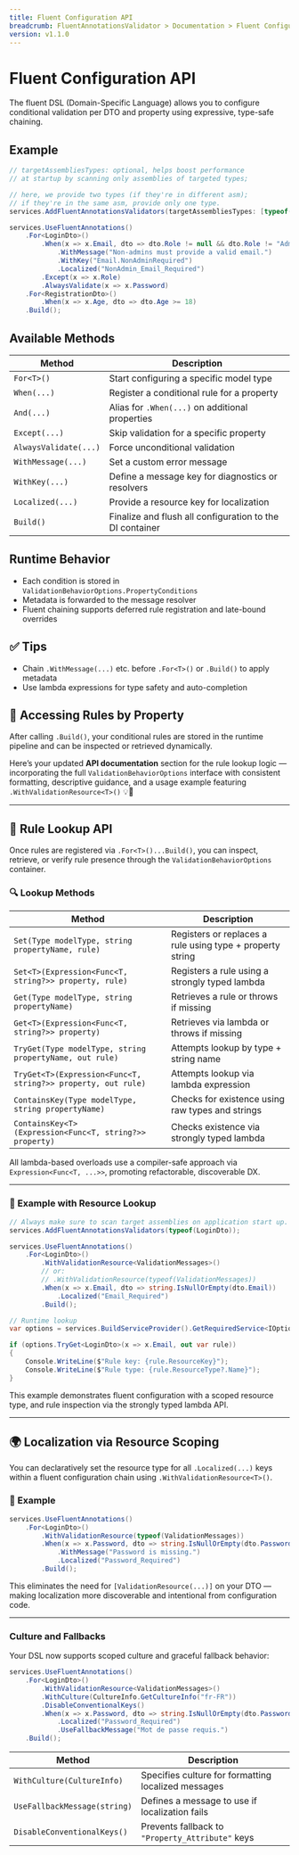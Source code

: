 ```yaml
---
title: Fluent Configuration API
breadcrumb: FluentAnnotationsValidator > Documentation > Fluent Configuration API
version: v1.1.0
---
```


# Fluent Configuration API

The fluent DSL (Domain-Specific Language) allows you to configure conditional validation per DTO and property using expressive, type-safe chaining.

## Example

```csharp
// targetAssembliesTypes: optional, helps boost performance 
// at startup by scanning only assemblies of targeted types;

// here, we provide two types (if they're in different asm);
// if they're in the same asm, provide only one type.
services.AddFluentAnnotationsValidators(targetAssembliesTypes: [typeof(LoginDto), typeof(RegistrationDto)]);

services.UseFluentAnnotations()
    .For<LoginDto>()
        .When(x => x.Email, dto => dto.Role != null && dto.Role != "Admin")
            .WithMessage("Non-admins must provide a valid email.")
            .WithKey("Email.NonAdminRequired")
            .Localized("NonAdmin_Email_Required")
        .Except(x => x.Role)
        .AlwaysValidate(x => x.Password)
    .For<RegistrationDto>()
        .When(x => x.Age, dto => dto.Age >= 18)
    .Build();
```

## Available Methods

| Method               | Description                                                  |
|----------------------|--------------------------------------------------------------|
| `For<T>()`           | Start configuring a specific model type                      |
| `When(...)`          | Register a conditional rule for a property                   |
| `And(...)`           | Alias for `.When(...)` on additional properties              |
| `Except(...)`        | Skip validation for a specific property                      |
| `AlwaysValidate(...)`| Force unconditional validation                               |
| `WithMessage(...)`   | Set a custom error message                                   |
| `WithKey(...)`       | Define a message key for diagnostics or resolvers            |
| `Localized(...)`     | Provide a resource key for localization                      |
| `Build()`            | Finalize and flush all configuration to the DI container     |

## Runtime Behavior

- Each condition is stored in `ValidationBehaviorOptions.PropertyConditions`
- Metadata is forwarded to the message resolver
- Fluent chaining supports deferred rule registration and late-bound overrides

## ✅ Tips

- Chain `.WithMessage(...)` etc. before `.For<T>()` or `.Build()` to apply metadata
- Use lambda expressions for type safety and auto-completion

## 🧩 Accessing Rules by Property

After calling `.Build()`, your conditional rules are stored in the runtime pipeline and can be inspected or retrieved dynamically.

Here’s your updated **API documentation** section for the rule lookup logic — incorporating the full `ValidationBehaviorOptions` interface with consistent formatting, descriptive guidance, and a usage example featuring `.WithValidationResource<T>()` 💡📘

---

## 🔧 Rule Lookup API

Once rules are registered via `.For<T>()...Build()`, you can inspect, retrieve, or verify rule presence through the `ValidationBehaviorOptions` container.

### 🔍 Lookup Methods

| Method | Description |
|--------|-------------|
| `Set(Type modelType, string propertyName, rule)` | Registers or replaces a rule using type + property string |
| `Set<T>(Expression<Func<T, string?>> property, rule)` | Registers a rule using a strongly typed lambda |
| `Get(Type modelType, string propertyName)` | Retrieves a rule or throws if missing |
| `Get<T>(Expression<Func<T, string?>> property)` | Retrieves via lambda or throws if missing |
| `TryGet(Type modelType, string propertyName, out rule)` | Attempts lookup by type + string name |
| `TryGet<T>(Expression<Func<T, string?>> property, out rule)` | Attempts lookup via lambda expression |
| `ContainsKey(Type modelType, string propertyName)` | Checks for existence using raw types and strings |
| `ContainsKey<T>(Expression<Func<T, string?>> property)` | Checks existence via strongly typed lambda |

All lambda-based overloads use a compiler-safe approach via `Expression<Func<T, ...>>`, promoting refactorable, discoverable DX.

---

### 📘 Example with Resource Lookup

```csharp
// Always make sure to scan target assemblies on application start up.
services.AddFluentAnnotationsValidators(typeof(LoginDto));

services.UseFluentAnnotations()
    .For<LoginDto>()
        .WithValidationResource<ValidationMessages>()
        // or:
        // .WithValidationResource(typeof(ValidationMessages))
        .When(x => x.Email, dto => string.IsNullOrEmpty(dto.Email))
            .Localized("Email_Required")
        .Build();

// Runtime lookup
var options = services.BuildServiceProvider().GetRequiredService<IOptions<ValidationBehaviorOptions>>().Value;

if (options.TryGet<LoginDto>(x => x.Email, out var rule))
{
    Console.WriteLine($"Rule key: {rule.ResourceKey}");
    Console.WriteLine($"Rule type: {rule.ResourceType?.Name}");
}
```

This example demonstrates fluent configuration with a scoped resource type, and rule inspection via the strongly typed lambda API.

---

## 🌍 Localization via Resource Scoping

You can declaratively set the resource type for all `.Localized(...)` keys within a fluent configuration chain using `.WithValidationResource<T>()`.

### 📘 Example

```csharp
services.UseFluentAnnotations()
    .For<LoginDto>()
        .WithValidationResource(typeof(ValidationMessages))
        .When(x => x.Password, dto => string.IsNullOrEmpty(dto.Password))
            .WithMessage("Password is missing.")
            .Localized("Password_Required")
        .Build();
```

This eliminates the need for `[ValidationResource(...)]` on your DTO — making localization more discoverable and intentional from configuration code.

---

### Culture and Fallbacks

Your DSL now supports scoped culture and graceful fallback behavior:

```csharp
services.UseFluentAnnotations()
    .For<LoginDto>()
        .WithValidationResource<ValidationMessages>()
        .WithCulture(CultureInfo.GetCultureInfo("fr-FR"))
        .DisableConventionalKeys()
        .When(x => x.Password, dto => string.IsNullOrEmpty(dto.Password))
            .Localized("Password_Required")
            .UseFallbackMessage("Mot de passe requis.")
    .Build();
```

| Method | Description |
|--------|-------------|
| `WithCulture(CultureInfo)` | Specifies culture for formatting localized messages |
| `UseFallbackMessage(string)` | Defines a message to use if localization fails |
| `DisableConventionalKeys()` | Prevents fallback to `"Property_Attribute"` keys |
